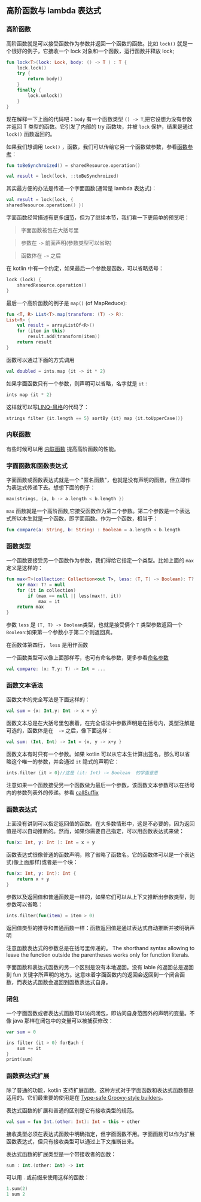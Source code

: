 ## 高阶函数与 lambda 表达式
### 高阶函数
高阶函数就是可以接受函数作为参数并返回一个函数的函数。比如 `lock()` 就是一个很好的例子，它接收一个 lock 对象和一个函数，运行函数并释放 lock;

```kotlin
fun lock<T>(lock: Lock, body: () -> T ) : T {
	lock.lock()
	try {
		return body()
	}
	finally {
		lock.unlock()
	}
}
```

现在解释一下上面的代码吧：`body` 有一个函数类型 `() -> T`,把它设想为没有参数并返回 T 类型的函数。它引发了内部的 try 函数块，并被 `lock` 保护，结果是通过 `lock()` 函数返回的。

如果我们想调用 `lock()` ，函数，我们可以传给它另一个函数做参数，参看[函数参考](http://kotlinlang.org/docs/reference/reflection.html#function-references)：

```kotlin
fun toBeSynchroized() = sharedResource.operation()

val result = lock(lock, ::toBeSynchroized)
```

其实最方便的办法是传递一个字面函数(通常是 lambda 表达式)：

```kotlin
val result = lock(lock, {
sharedResource.operation() })
```

字面函数经常描述有更多[细节](http://kotlinlang.org/docs/reference/lambdas.html#function-literals-and-function-expressions)，但为了继续本节，我们看一下更简单的预览吧：

> 字面函数被包在大括号里

> 参数在 `->` 前面声明(参数类型可以省略)

> 函数体在 `->` 之后

在 kotlin 中有一个约定，如果最后一个参数是函数，可以省略括号：

```kotlin
lock (lock) {
	sharedResource.operation()
}
```

最后一个高阶函数的例子是 `map()` (of MapReduce):

```kotlin
fun <T, R> List<T>.map(transform: (T) -> R):
List<R> {
	val result = arrayListOf<R>()
	for (item in this)
		result.add(transform(item))
	return result
}
```

函数可以通过下面的方式调用

```kotlin
val doubled = ints.map {it -> it * 2}
```

如果字面函数只有一个参数，则声明可以省略，名字就是 `it` :

```kotlin
ints map {it * 2}
```

这样就可以写[LINQ-风格](http://msdn.microsoft.com/en-us/library/bb308959.aspx)的代码了：

```kotlin
strings filter {it.length == 5} sortBy {it} map {it.toUpperCase()}
```

### 内联函数
有些时候可以用 [内联函数](http://kotlinlang.org/docs/reference/inline-functions.html) 提高高阶函数的性能。

### 字面函数和函数表达式
字面函数或函数表达式就是一个 "匿名函数"，也就是没有声明的函数，但立即作为表达式传递下去。想想下面的例子：

```kotlin
max(strings, {a, b -> a.length < b.length })
```
`max` 函数就是一个高阶函数,它接受函数作为第二个参数。第二个参数是一个表达式所以本生就是一个函数，即字面函数。作为一个函数，相当于：

```kotlin
fun compare(a: String, b: String) : Boolean = a.length < b.length
```

### 函数类型
一个函数要接受另一个函数作为参数，我们得给它指定一个类型。比如上面的 `max` 定义是这样的：

```kotlin
fun max<T>(collection: Collection<out T>, less: (T, T) -> Boolean): T? {
	var max: T? = null
	for (it in collection)
		if (max == null || less(max!!, it))
			max = it
	return max
}
```

参数 `less` 是 `(T, T) -> Boolean`类型，也就是接受俩个 `T` 类型参数返回一个 `Boolean`:如果第一个参数小于第二个则返回真。

在函数体第四行， `less` 是用作函数

一个函数类型可以像上面那样写，也可有命名参数，更多参看[命名参数](http://kotlinlang.org/docs/reference/functions.html#named-arguments)

```kotlin
val compare: (x: T,y: T) -> Int = ...
```

### 函数文本语法
函数文本的完全写法是下面这样的：

```kotlin
val sum = {x: Int,y: Int -> x + y}
```

函数文本总是在大括号里包裹着，在完全语法中参数声明是在括号内，类型注解是可选的，函数体是在　`->` 之后，像下面这样：

```kotlin
val sum: (Int, Int) -> Int = {x, y -> x+y }
```

函数文本有时只有一个参数。如果 kotlin 可以从它本生计算出签名，那么可以省略这个唯一的参数，并会通过 `it` 隐式的声明它：

```kotlin
ints.filter {it > 0}//这是 (it: Int) -> Boolean  的字面意思
```

注意如果一个函数接受另一个函数做为最后一个参数，该函数文本参数可以在括号内的参数列表外的传递。参看 [callSuffix](http://kotlinlang.org/docs/reference/grammar.html#call-suffix)

### 函数表达式
上面没有讲到可以指定返回值的函数。在大多数情形中，这是不必要的，因为返回值是可以自动推断的。然而，如果你需要自己指定，可以用函数表达式来做：

```kotlin
fun(x: Int, y: Int ): Int = x + y
```

函数表达式很像普通的函数声明，除了省略了函数名。它的函数体可以是一个表达式(像上面那样)或者是一个块：

```kotlin
fun(x: Int, y: Int): Int {
	return x + y
}
```

参数以及返回值和普通函数是一样的，如果它们可以从上下文推断出参数类型，则参数可以省略：

```kotlin
ints.filter(fun(item) = item > 0)
```

返回值类型的推导和普通函数一样：函数返回值是通过表达式自动推断并被明确声明

注意函数表达式的参数总是在括号里传递的。 The shorthand syntax allowing to leave the function outside the parentheses works only for function literals.

字面函数和表达式函数的另一个区别是没有本地返回。没有 lable 的返回总是返回到 fun 关键字所声明的地方。这意味着字面函数内的返回会返回到一个闭合函数，而表达式函数会返回到函数表达式自身。

### 闭包
一个字面函数或者表达式函数可以访问闭包，即访问自身范围外的声明的变量。不像 java 那样在闭包中的变量可以被捕获修改：

```kotlin
var sum = 0

ins filter {it > 0} forEach {
	sum += it
}
print(sum)
```

### 函数表达式扩展
除了普通的功能，kotlin 支持扩展函数。这种方式对于字面函数和表达式函数都是适用的。它们最重要的使用是在 [Type-safe Groovy-style builders](http://kotlinlang.org/docs/reference/type-safe-builders.html)。

表达式函数的扩展和普通的区别是它有接收类型的规范。

```kotlin
val sum = fun Int.(other: Int): Int = this + other
```

接收类型必须在表达式函数中明确指定，但字面函数不用。字面函数可以作为扩展函数表达式，但只有接收类型可以通过上下文推断出来。

表达式函数的扩展类型是一个带接收者的函数：

```kotlin
sum : Int.(other: Int) -> Int
```
可以用 . 或前缀来使用这样的函数：

```kotlin
1.sum(2)
1 sum 2
```
